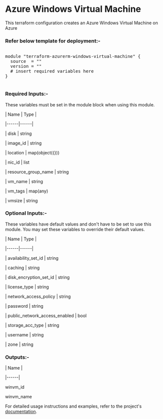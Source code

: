 
# Azure Windows Virtual Machine


This terraform configuration creates an Azure Windows Virtual Machine on Azure

### Refer below template for deployment:-


<pre>

module "terraform-azurerm-windows-virtual-machine" {
  source  = ""
  version = ""
  # insert required variables here
}

</pre>


### Required Inputs:-


These variables must be set in the module block when using this module.


| Name | Type |

|------|------|

| disk | string

| image_id | string

| location | map(object({}))

| nic_id | list

| resource_group_name | string

| vm_name | string

| vm_tags | map(any)

| vmsize | string


### Optional Inputs:-


These variables have default values and don't have to be set to use this module. You may set these variables to override their default values.


| Name | Type |

|------|------|

| availability_set_id | string

| caching | string

| disk_encryption_set_id | string

| license_type | string

| network_access_policy | string

| password | string

| public_network_access_enabled | bool

| storage_acc_type | string

| username | string

| zone | string


### Outputs:-


| Name |

|------|

winvm_id

winvm_name


For detailed usage instructions and examples, refer to the project's [documentation](https://registry.terraform.io/providers/hashicorp/azurerm/latest/docs/resources/windows_virtual_machine).
